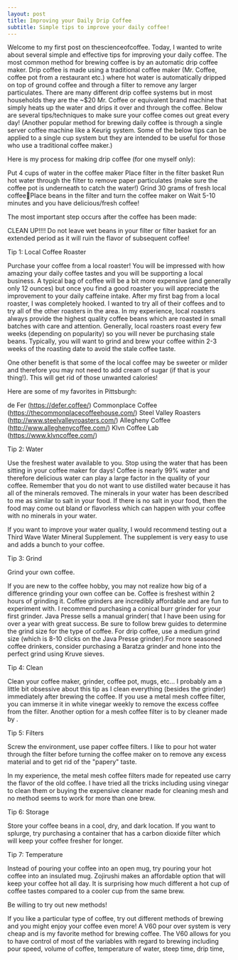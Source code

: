 ```yaml
---
layout: post
title: Improving your Daily Drip Coffee
subtitle: Simple tips to improve your daily coffee!
---
```


Welcome to my first post on thescienceofcoffee.  Today, I wanted to write about several simple and effective tips for improving your daily coffee.  The most common method for brewing coffee is by an automatic drip coffee maker.  Drip coffee is made using a traditional coffee maker (Mr. Coffee, coffee pot from a restaurant etc.) where hot water is automatically dripped on top of ground coffee and through a filter to remove any larger particulates.  There are many different drip coffee systems but in most households they are the ~$20 Mr. Coffee or equivalent brand machine that simply heats up the water and drips it over and through the coffee.  Below are several tips/techniques to make sure your coffee comes out great every day!  (Another popular method for brewing daily coffee is through a single server coffee machine like a Keurig system.  Some of the below tips can be applied to a single cup system but they are intended to be useful for those who use a traditional coffee maker.)

Here is my process for making drip coffee (for one myself only):

Put 4 cups of water in the coffee maker
Place filter in the filter basket
Run hot water through the filter to remove paper particulates (make sure the coffee pot is underneath to catch the water!)
Grind 30 grams of fresh local coffeePlace beans in the filter and turn the coffee maker on
Wait 5-10 minutes and you have delicious/fresh coffee!

The most important step occurs after the coffee has been made:

CLEAN UP!!!!  Do not leave wet beans in your filter or filter basket for an extended period as it will ruin the flavor of subsequent coffee!


Tip 1: Local Coffee Roaster

Purchase your coffee from a local roaster!  You will be impressed with how amazing your daily coffee tastes and you will be supporting a local business.  A typical bag of coffee will be a bit more expensive (and generally only 12 ounces) but once you find a good roaster you will appreciate the improvement to your daily caffeine intake.  After my first bag from a local roaster, I was completely hooked.  I wanted to try all of their coffees and to try all of the other roasters in the area.  In my experience, local roasters always provide the highest quality coffee beans which are roasted in small batches with care and attention.  Generally, local roasters roast every few weeks (depending on popularity) so you will never be purchasing stale beans.  Typically, you will want to grind and brew your coffee within 2-3 weeks of the roasting date to avoid the stale coffee taste.

One other benefit is that some of the local coffee may be sweeter or milder and therefore you may not need to add cream of sugar (if that is your thing!).  This will get rid of those unwanted calories!

Here are some of my favorites in Pittsburgh:

de Fer (https://defer.coffee/)
Commonplace Coffee (https://thecommonplacecoffeehouse.com/)
Steel Valley Roasters (http://www.steelvalleyroasters.com/)
Allegheny Coffee (http://www.alleghenycoffee.com/)
Klvn Coffee Lab (https://www.klvncoffee.com/)

Tip 2: Water

Use the freshest water available to you.  Stop using the water that has been sitting in your coffee maker for days!  Coffee is nearly 99% water and therefore delicious water can play a large factor in the quality of your coffee.  Remember that you do not want to use distilled water because it has all of the minerals removed.  The minerals in your water has been described to me as similar to salt in your food.  If there is no salt in your food, then the food may come out bland or flavorless which can happen with your coffee with no minerals in your water.

If you want to improve your water quality, I would recommend testing out a Third Wave Water Mineral Supplement.  The supplement is very easy to use and adds a bunch to your coffee.

Tip 3: Grind

Grind your own coffee.

If you are new to the coffee hobby, you may not realize how big of a difference grinding your own coffee can be.  Coffee is freshest within 2 hours of grinding it.  Coffee grinders are incredibly affordable and are fun to experiment with.  I recommend purchasing a conical burr grinder for your first grinder.  Java Presse sells a manual grinder( that I have been using for over a year with great success.  Be sure to follow brew guides to determine the grind size for the type of coffee.  For drip coffee, use a medium grind size (which is 8-10 clicks on the Java Presse grinder).For more seasoned coffee drinkers, consider purchasing a Baratza grinder and hone into the perfect grind using Kruve sieves.  

Tip 4: Clean

Clean your coffee maker, grinder, coffee pot, mugs, etc...  I probably am a little bit obsessive about this tip as I clean everything (besides the grinder) immediately after brewing the coffee.  If you use a metal mesh coffee filter, you can immerse it in white vinegar weekly to remove the excess coffee from the filter.  Another option for a mesh coffee filter is to by cleaner made by .

Tip 5: Filters

Screw the environment, use paper coffee filters.  I like to pour hot water through the filter before turning the coffee maker on to remove any excess material and to get rid of the "papery" taste.

In my experience, the metal mesh coffee filters made for repeated use carry the flavor of the old coffee.  I have tried all the tricks including using vinegar to clean them or buying the expensive cleaner made for cleaning mesh and no method seems to work for more than one brew.

Tip 6: Storage

Store your coffee beans in a cool, dry, and dark location.  If you want to splurge, try purchasing a container that has a carbon dioxide filter which will keep your coffee fresher for longer.

Tip 7: Temperature

Instead of pouring your coffee into an open mug, try pouring your hot coffee into an insulated mug.  Zojirushi makes an affordable option that will keep your coffee hot all day.  It is surprising how much different a hot cup of coffee tastes compared to a cooler cup from the same brew.

Be willing to try out new methods!

If you like a particular type of coffee, try out different methods of brewing and you might enjoy your coffee even more!  A V60 pour over system is very cheap and is my favorite method for brewing coffee.  The V60 allows for you to have control of most of the variables with regard to brewing including pour speed, volume of coffee, temperature of water, steep time, drip time, 
